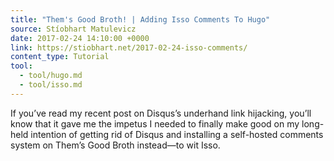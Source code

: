 ```yaml
---
title: "Them's Good Broth! | Adding Isso Comments To Hugo"
source: Stíobhart Matulevicz
date: 2017-02-24 14:10:00 +0000
link: https://stiobhart.net/2017-02-24-isso-comments/
content_type: Tutorial
tool:
  - tool/hugo.md
  - tool/isso.md
---
```

If you’ve read my recent post on Disqus’s underhand link hijacking, you’ll know that it gave me the impetus I needed to finally make good on my long-held intention of getting rid of Disqus and installing a self-hosted comments system on Them’s Good Broth instead—to wit Isso.
